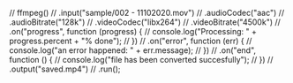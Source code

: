 
// ffmpeg()
//   .input("sample/002 - 11102020.mov")
//   .audioCodec("aac")
//   .audioBitrate("128k")
//   .videoCodec("libx264")
//   .videoBitrate("4500k")
//   .on("progress", function (progress) {
//     console.log("Processing: " + progress.percent + "% done");
//   })
//   .on("error", function (err) {
//     console.log("an error happened: " + err.message);
//   })
//   .on("end", function () {
//     console.log("file has been converted succesfully");
//   })
//   .output("saved.mp4")
//   .run();